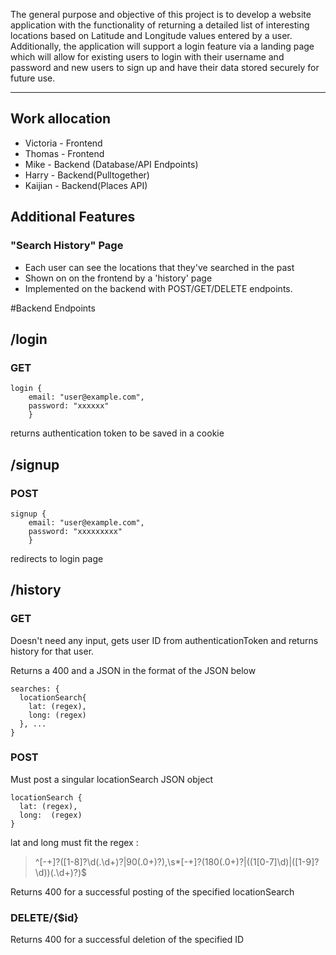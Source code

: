The general purpose and objective of this project is to develop a website application with the functionality of returning a detailed list of interesting locations based on Latitude and Longitude values entered by a user. Additionally, the application will support a login feature via a landing page which will allow for existing users to login with their username and password and new users to sign up and have their data stored securely for future use.

***

## Work allocation
- Victoria - Frontend
- Thomas - Frontend
- Mike - Backend (Database/API Endpoints)
- Harry - Backend(Pulltogether)
- Kaijian - Backend(Places API)

## Additional Features
### "Search History" Page
 - Each user can see the locations that they've searched in the past
 - Shown on on the frontend by a 'history' page
 - Implemented on the backend with POST/GET/DELETE endpoints.

#Backend Endpoints

## /login
### GET

```
login {
    email: "user@example.com",
    password: "xxxxxx"
	}
```

returns authentication token to be saved in a cookie

## /signup
### POST
```
signup {
    email: "user@example.com",
    password: "xxxxxxxxx"
	}
```

redirects to login page

## /history

### GET
Doesn't need any input, gets user ID from authenticationToken and returns
history for that user.

Returns a 400 and a JSON in the format of the JSON below

```
searches: {
  locationSearch{
    lat: (regex),
    long: (regex)
  }, ...
}

```

### POST
Must post a singular locationSearch JSON object

```
locationSearch {
  lat: (regex),
  long:  (regex)
}
```

lat and long must fit the regex :
>^[-+]?([1-8]?\d(\.\d+)?|90(\.0+)?),\s*[-+]?(180(\.0+)?|((1[0-7]\d)|([1-9]?\d))(\.\d+)?)$

Returns 400 for a successful posting of the specified locationSearch

### DELETE/{$id}
Returns 400 for a successful deletion of the specified ID
